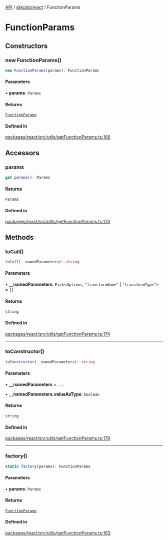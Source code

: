 [API](../../../packages.md) / [@kubb/react](../index.md) / FunctionParams

# FunctionParams

## Constructors

### new FunctionParams()

```ts
new FunctionParams(params): FunctionParams
```

#### Parameters

• **params**: `Params`

#### Returns

[`FunctionParams`](FunctionParams.md)

#### Defined in

[packages/react/src/utils/getFunctionParams.ts:166](https://github.com/kubb-project/kubb/blob/ff80665146ae086e044807d0072fda660e72e1fd/packages/react/src/utils/getFunctionParams.ts#L166)

## Accessors

### params

```ts
get params(): Params
```

#### Returns

`Params`

#### Defined in

[packages/react/src/utils/getFunctionParams.ts:170](https://github.com/kubb-project/kubb/blob/ff80665146ae086e044807d0072fda660e72e1fd/packages/react/src/utils/getFunctionParams.ts#L170)

## Methods

### toCall()

```ts
toCall(__namedParameters): string
```

#### Parameters

• **\_\_namedParameters**: `Pick`\<`Options`, `"transformName"` \| `"transformType"`\> = `{}`

#### Returns

`string`

#### Defined in

[packages/react/src/utils/getFunctionParams.ts:174](https://github.com/kubb-project/kubb/blob/ff80665146ae086e044807d0072fda660e72e1fd/packages/react/src/utils/getFunctionParams.ts#L174)

***

### toConstructor()

```ts
toConstructor(__namedParameters): string
```

#### Parameters

• **\_\_namedParameters** = `...`

• **\_\_namedParameters.valueAsType**: `boolean`

#### Returns

`string`

#### Defined in

[packages/react/src/utils/getFunctionParams.ts:178](https://github.com/kubb-project/kubb/blob/ff80665146ae086e044807d0072fda660e72e1fd/packages/react/src/utils/getFunctionParams.ts#L178)

***

### factory()

```ts
static factory(params): FunctionParams
```

#### Parameters

• **params**: `Params`

#### Returns

[`FunctionParams`](FunctionParams.md)

#### Defined in

[packages/react/src/utils/getFunctionParams.ts:163](https://github.com/kubb-project/kubb/blob/ff80665146ae086e044807d0072fda660e72e1fd/packages/react/src/utils/getFunctionParams.ts#L163)
